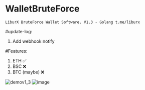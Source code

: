 # WalletBruteForce
`LiburX BruteForce Wallet Software. V1.3 - Golang
t.me/liburx`

#update-log:
1. Add webhook notify

#Features:
1. ETH ✅
2. BSC ❌
3. BTC (maybe) ❌

![demov1_3](https://github.com/learnjavalorant/WalletBruteForce/assets/93646171/954af2cc-8dfd-4078-a54c-4c74e3e8e5fc)
![image](https://github.com/learnjavalorant/WalletBruteForce/assets/93646171/8f0b937b-5842-4869-8383-ecb90185428d)
